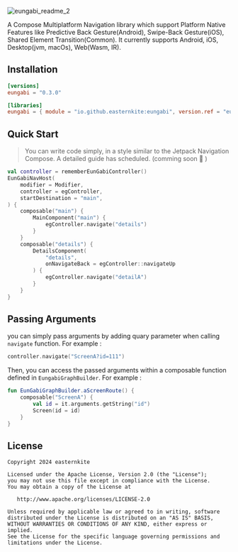 
![eungabi_readme_2](https://github.com/user-attachments/assets/d5204427-b2e9-4285-bee4-2495ce31bb83)

A Compose Multiplatform Navigation library which support Platform Native Features like Predictive Back Gesture(Android), Swipe-Back Gesture(iOS), Shared Element Transition(Common).
It currently supports Android, iOS, Desktop(jvm, macOs), Web(Wasm, IR).

## Installation
```toml
[versions]
eungabi = "0.3.0"

[libraries]
eungabi = { module = "io.github.easternkite:eungabi", version.ref = "eungabi" }
```

## Quick Start
> You can write code simply, in a style similar to the Jetpack Navigation Compose. A detailed guide has scheduled. (comming soon 🤗 )
```kotlin
val controller = rememberEunGabiController()
EunGabiNavHost(
    modifier = Modifier,
    controller = egController,
    startDestination = "main",
) {
    composable("main") {
        MainComponent("main") {
            egController.navigate("details")
        }
    }
    composable("details") {
        DetailsComponent(
            "details",
            onNavigateBack = egController::navigateUp
        ) {
            egController.navigate("detailA")
        }
    }
}
```
## Passing Arguments
you can simply pass arguments by adding quary parameter when calling `navigate` function. For example :
```kotlin
controller.navigate("ScreenA?id=111")
```

Then, you can access the passed arguments within a composable function defined in `EungabiGraphBuilder`. For example :
```kotlin
fun EunGabiGraphBuilder.aScreenRoute() {
    composable("ScreenA") {
        val id = it.arguments.getString("id")
        Screen(id = id)
    }
}
```

## License
```
Copyright 2024 easternkite

Licensed under the Apache License, Version 2.0 (the "License");
you may not use this file except in compliance with the License.
You may obtain a copy of the License at

   http://www.apache.org/licenses/LICENSE-2.0

Unless required by applicable law or agreed to in writing, software
distributed under the License is distributed on an "AS IS" BASIS,
WITHOUT WARRANTIES OR CONDITIONS OF ANY KIND, either express or implied.
See the License for the specific language governing permissions and
limitations under the License.
```

